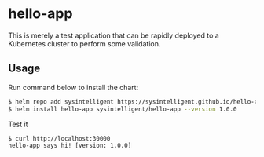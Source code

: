 # hello-app

This is merely a test application that can be rapidly deployed to a Kubernetes cluster to perform some validation.

## Usage

Run command below to install the chart:

```sh
$ helm repo add sysintelligent https://sysintelligent.github.io/hello-app-helm/
$ helm install hello-app sysintelligent/hello-app --version 1.0.0
```

Test it

```sh
$ curl http://localhost:30000
hello-app says hi! [version: 1.0.0]